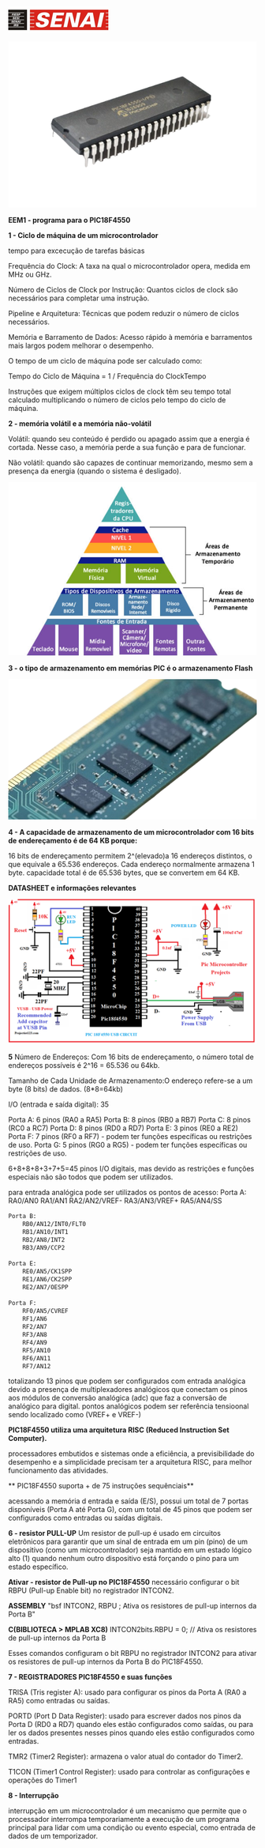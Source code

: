 ![senai](senai.png)

![pic](PIC18F4550.png)

**EEM1 - programa para o PIC18F4550**


**1 - Ciclo de máquina de um microcontrolador**

tempo para excecução de tarefas básicas

Frequência do Clock: A taxa na qual o microcontrolador opera, medida em MHz ou GHz.

Número de Ciclos de Clock por Instrução: Quantos ciclos de clock são necessários para completar uma instrução.

Pipeline e Arquitetura: Técnicas que podem reduzir o número de ciclos necessários.

Memória e Barramento de Dados: Acesso rápido à memória e barramentos mais largos podem melhorar o desempenho.

O tempo de um ciclo de máquina pode ser calculado como:

Tempo do Ciclo de Máquina = 1 / Frequência do ClockTempo

Instruções que exigem múltiplos ciclos de clock têm seu tempo total calculado multiplicando o número de ciclos pelo tempo do ciclo de máquina.


**2 - memória volátil e a memória não-volátil**

Volátil: quando seu conteúdo é perdido ou apagado assim que a energia é cortada. Nesse caso, a memória perde a sua função e para de funcionar.

Não volátil: quando são capazes de continuar memorizando, mesmo sem a presença da energia (quando o sistema é desligado).

![arm](armazenamento.png)

**3 - o tipo de armazenamento em memórias PIC é o armazenamento Flash**

![memóriaFlash](mem.png)

**4 - A capacidade de armazenamento de um microcontrolador com 16 bits de endereçamento é de 64 KB porque:**

16 bits de endereçamento permitem 2^(elevado)a 16 endereços distintos, o que equivale a 65.536 endereços.
Cada endereço normalmente armazena 1 byte.
capacidade total é de 65.536 bytes, que se convertem em 64 KB.

**DATASHEET e informações relevantes**

![circuit](circuit.png)

**5**
Número de Endereços: Com 16 bits de endereçamento, o número total de endereços possíveis é 2^16 = 65.536 ou 64kb.

Tamanho de Cada Unidade de Armazenamento:O endereço refere-se a um byte (8 bits) de dados. (8*8=64kb)

I/O (entrada e saída digital): 35

Porta A: 6 pinos (RA0 a RA5)
Porta B: 8 pinos (RB0 a RB7)
Porta C: 8 pinos (RC0 a RC7)
Porta D: 8 pinos (RD0 a RD7)
Porta E: 3 pinos (RE0 a RE2)
Porta F: 7 pinos (RF0 a RF7) - podem ter funções específicas ou restrições de uso.
Porta G: 5 pinos (RG0 a RG5) - podem ter funções específicas ou restrições de uso.

6+8+8+8+3+7+5=45 pinos I/O digitais, mas devido as restrições e funções especiais não são todos que podem ser utilizados.

para entrada analógica pode ser utilizados os pontos de acesso:
    Porta A:
        RA0/AN0
        RA1/AN1
        RA2/AN2/VREF-
        RA3/AN3/VREF+
        RA5/AN4/SS

    Porta B:
        RB0/AN12/INT0/FLT0
        RB1/AN10/INT1
        RB2/AN8/INT2
        RB3/AN9/CCP2

    Porta E:
        RE0/AN5/CK1SPP
        RE1/AN6/CK2SPP
        RE2/AN7/OESPP

    Porta F:
        RF0/AN5/CVREF
        RF1/AN6
        RF2/AN7
        RF3/AN8
        RF4/AN9
        RF5/AN10
        RF6/AN11
        RF7/AN12

totalizando 13 pinos que podem ser configurados com entrada analógica devido a presença de multiplexadores analógicos que conectam os pinos aos módulos de conversão analógica (adc) que faz a conversão de analógico para digital.
pontos analógicos podem ser referência tensioonal sendo localizado como (VREF+ e VREF-)

**PIC18F4550 utiliza uma arquitetura RISC (Reduced Instruction Set Computer).**

processadores embutidos e sistemas onde a eficiência, a previsibilidade do desempenho e a simplicidade precisam ter a arquitetura RISC, para melhor funcionamento das atividades.

** PIC18F4550 suporta  + de 75 instruções sequênciais**

acessando a memória d entrada e saída (E/S), possui um total de 7 portas disponíveis (Porta A até Porta G), com um total de 45 pinos que podem ser configurados como entradas ou saídas digitais.

**6 - resistor PULL-UP**
Um resistor de pull-up é usado em circuitos eletrônicos para garantir que um sinal de entrada em um pin (pino) de um dispositivo (como um microcontrolador) seja mantido em um estado lógico alto (1) quando nenhum outro dispositivo está forçando o pino para um estado específico.

**Ativar - resistor de Pull-up no PIC18F4550**
necessário configurar o bit RBPU (Pull-up Enable bit) no registrador INTCON2.

**ASSEMBLY**
"bsf INTCON2, RBPU ; Ativa os resistores de pull-up internos da Porta B"

**C(BIBLIOTECA > MPLAB XC8)**
INTCON2bits.RBPU = 0; // Ativa os resistores de pull-up internos da Porta B

Esses comandos configuram o bit RBPU no registrador INTCON2 para ativar os resistores de pull-up internos da Porta B do PIC18F4550.

**7 - REGISTRADORES PIC18F4550 e suas funções**

TRISA (Tris register A): usado para configurar os pinos da Porta A (RA0 a RA5) como entradas ou saídas.

PORTD (Port D Data Register): usado para escrever dados nos pinos da Porta D (RD0 a RD7) quando eles estão configurados como saídas, ou para ler os dados presentes nesses pinos quando eles estão configurados como entradas. 

TMR2 (Timer2 Register): armazena o valor atual do contador do Timer2.

T1CON (Timer1 Control Register): usado para controlar as configurações e operações do Timer1

**8 - Interrupção**

interrupção em um microcontrolador é um mecanismo que permite que o processador interrompa temporariamente a execução de um programa principal para lidar com uma condição ou evento especial, como entrada de dados de um temporizador.








